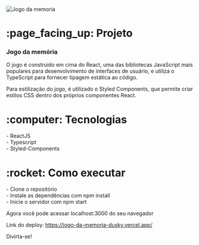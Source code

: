 ![Jogo da memoria](https://user-images.githubusercontent.com/115239333/225327103-22580e0f-9957-481b-bba1-490fbc51261f.png)


<h1> :page_facing_up: Projeto</h1>
<h3>Jogo da memória</h3> 
O jogo é construído em cima do React, uma das bibliotecas JavaScript mais populares para desenvolvimento de interfaces de usuário, e utiliza o TypeScript para fornecer tipagem estática ao código.</br>

Para estilização do jogo, é utilizado o Styled Components, que permite criar estilos CSS dentro dos próprios componentes React.

<h1> :computer: Tecnologias</h1>
- ReactJS </br>
- Typescript </br>
- Styled-Components

<h1> :rocket: Como executar</h1>
- Clone o repositório </br>
- Instale as dependências com npm install </br>
- Inicie o servidor com npm start  </br>

Agora você pode acessar localhost:3000 do seu navegador

Link do deploy: https://jogo-da-memoria-dusky.vercel.app/</br>

Divirta-se!

